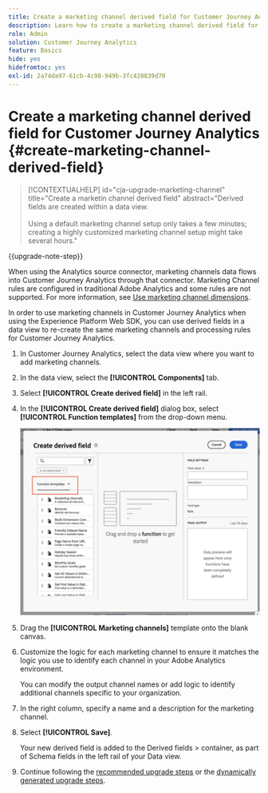 ```yaml
---
title: Create a marketing channel derived field for Customer Journey Analytics
description: Learn how to create a marketing channel derived field for Customer Journey Analytics
role: Admin
solution: Customer Journey Analytics
feature: Basics
hide: yes
hidefromtoc: yes
exl-id: 2a74da97-61cb-4c98-949b-3fc428839d70
---
```

# Create a marketing channel derived field for Customer Journey Analytics {#create-marketing-channel-derived-field}

<!-- markdownlint-disable MD034 -->

>[!CONTEXTUALHELP]
>id="cja-upgrade-marketing-channel"
>title="Create a marketin channel derived field"
>abstract="Derived fields are created within a data view.<br><br>Using a default marketing channel setup only takes a few minutes; creating a highly customized marketing channel setup might take several hours."

<!-- markdownlint-enable MD034 -->

{{upgrade-note-step}} 

When using the Analytics source connector, marketing channels data flows into Customer Journey Analytics through that connector. Marketing Channel rules are configured in traditional Adobe Analytics and some rules are not supported. For more information, see [Use marketing channel dimensions](/help/use-cases/aa-data/marketing-channels.md).

In order to use marketing channels in Customer Journey Analytics when using the Experience Platform Web SDK, you can use derived fields in a data view to re-create the same marketing channels and processing rules for Customer Journey Analytics.  

1. In Customer Journey Analytics, select the data view where you want to add marketing channels. 

1. In the data view, select the **[!UICONTROL Components]** tab.

1. Select **[!UICONTROL Create derived field]** in the left rail.

1. In the **[!UICONTROL Create derived field]** dialog box, select **[!UICONTROL Function templates]** from the drop-down menu.

   ![Create derived field function templates](assets/derived-field-create.png)

1. Drag the **[!UICONTROL Marketing channels]** template onto the blank canvas.

1. Customize the logic for each marketing channel to ensure it matches the logic you use to identify each channel in your Adobe Analytics environment. 

   You can modify the output channel names or add logic to identify additional channels specific to your organization.

1. In the right column, specify a name and a description for the marketing channel.

1. Select **[!UICONTROL Save]**.

   Your new derived field is added to the Derived fields > container, as part of Schema fields in the left rail of your Data view.

1. Continue following the [recommended upgrade steps](/help/getting-started/cja-upgrade/cja-upgrade-recommendations.md#recommended-upgrade-steps-for-most-organizations) or the [dynamically generated upgrade steps](https://gigazelle.github.io/cja-ttv/).
